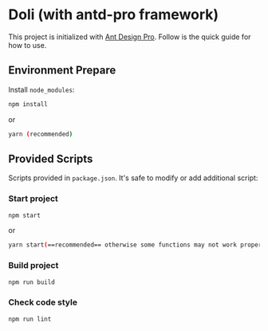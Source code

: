 # Doli (with antd-pro framework)

This project is initialized with [Ant Design Pro](https://pro.ant.design). Follow is the quick guide for how to use.

## Environment Prepare

Install `node_modules`:

```bash
npm install
```

or

```bash
yarn (recommended)
```

## Provided Scripts

Scripts provided in `package.json`. It's safe to modify or add additional script:

### Start project

```bash
npm start
```
or 
```bash
yarn start(==recommended== otherwise some functions may not work properly)
```
### Build project

```bash
npm run build
```

### Check code style

```bash
npm run lint
```


